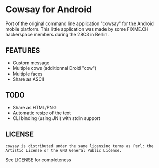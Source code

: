 Cowsay for Android
==================

Port of the original command line application "cowsay" for the Android mobile platform. This little application was made by some FIXME.CH hackerspace members during the 28C3 in Berlin.

FEATURES
--------

- Custom message
- Multiple cows (additionnal Droid "cow")
- Multiple faces
- Share as ASCII

TODO
----

- Share as HTML/PNG
- Automatic resize of the text
- CLI binding (using JNI) with stdin support

LICENSE
-------

    cowsay is distributed under the same licensing terms as Perl: the
    Artistic License or the GNU General Public License.

See LICENSE for completeness


